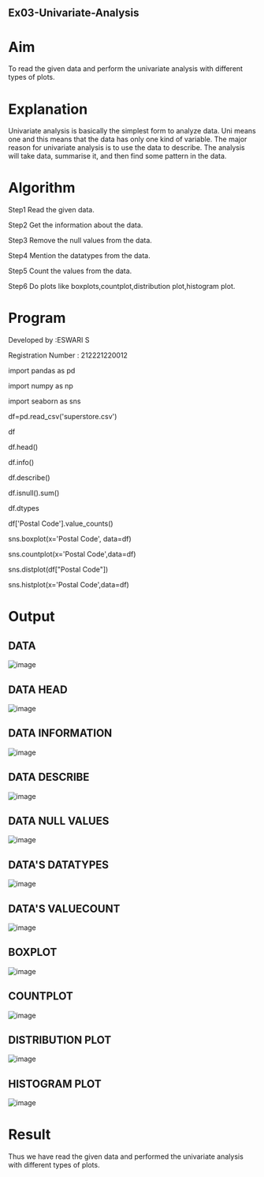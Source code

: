 ## Ex03-Univariate-Analysis

# Aim
To read the given data and perform the univariate analysis with different types of plots.

# Explanation
Univariate analysis is basically the simplest form to analyze data. Uni means one and this means that the data has only one kind of variable. The major reason for univariate analysis is to use the data to describe. The analysis will take data, summarise it, and then find some pattern in the data.

# Algorithm
Step1
Read the given data.

Step2
Get the information about the data.

Step3
Remove the null values from the data.

Step4
Mention the datatypes from the data.

Step5
Count the values from the data.

Step6
Do plots like boxplots,countplot,distribution plot,histogram plot.

# Program
Developed by :ESWARI S

Registration Number : 212221220012

import pandas as pd

import numpy as np

import seaborn as sns

df=pd.read_csv('superstore.csv')

df

df.head()

df.info()

df.describe()

df.isnull().sum()

df.dtypes

df['Postal Code'].value_counts()

sns.boxplot(x='Postal Code', data=df)

sns.countplot(x='Postal Code',data=df)

sns.distplot(df["Postal Code"])

sns.histplot(x='Postal Code',data=df)

# Output
## DATA

![image](https://user-images.githubusercontent.com/127847210/228205834-ab760153-1939-4282-acd7-376749ae02bd.png)



## DATA HEAD

![image](https://user-images.githubusercontent.com/127847210/228206164-339272c2-bafa-4207-9061-171de7b709b9.png)



## DATA INFORMATION

![image](https://user-images.githubusercontent.com/127847210/228206651-f0799582-b2ab-4264-8625-3ed7796049be.png)


## DATA DESCRIBE

![image](https://user-images.githubusercontent.com/127847210/228206919-2b64e959-aae7-4886-a487-63986887e911.png)


## DATA NULL VALUES

![image](https://user-images.githubusercontent.com/127847210/228207691-87c910d2-dfc2-4c74-92ce-df5db195daee.png)


## DATA'S DATATYPES

![image](https://user-images.githubusercontent.com/127847210/228207869-f95d8253-c6ea-4262-8e68-50a2036ac5f6.png)


## DATA'S VALUECOUNT

![image](https://user-images.githubusercontent.com/127847210/228208046-483d441e-b993-4745-9b66-4eccb7e3306b.png)


## BOXPLOT

![image](https://user-images.githubusercontent.com/127847210/228208141-14756946-f76b-4ece-bc33-f6039af68b3e.png)


## COUNTPLOT

![image](https://user-images.githubusercontent.com/127847210/228208211-f7a6f04d-6629-4366-bf62-e8cf3fad6d52.png)


## DISTRIBUTION PLOT

![image](https://user-images.githubusercontent.com/127847210/228208289-7a9141bc-ac72-490d-876c-fc54c0a4bc1f.png)


## HISTOGRAM PLOT

![image](https://user-images.githubusercontent.com/127847210/228208389-7ff59c53-2ff0-49bc-a7d0-ce79a2de369e.png)


# Result
Thus we have read the given data and performed the univariate analysis with different types of plots.



